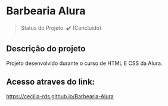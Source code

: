 <h1>Barbearia Alura</h1> 


> Status do Projeto: :heavy_check_mark: (Concluido)


## Descrição do projeto 

<p align="justify">
  Projeto desenvolvido durante o curso de HTML E CSS da Alura. 
</p>


## Acesso atraves do link:

https://cecilia-rds.github.io/Barbearia-Alura


